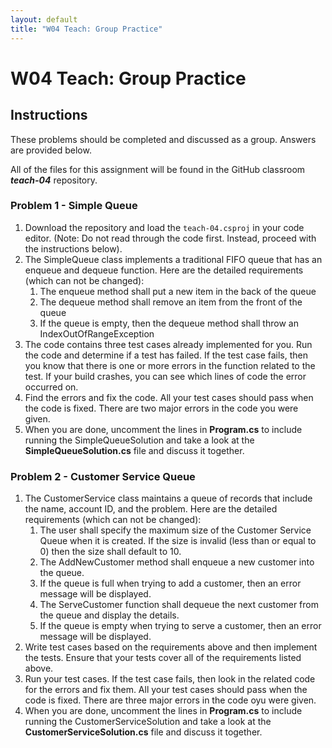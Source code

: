 ```yaml
---
layout: default
title: "W04 Teach: Group Practice"
---
```


# W04 Teach: Group Practice

## Instructions

These problems should be completed and discussed as a group. Answers are provided below.

All of the files for this assignment will be found in the GitHub classroom ***teach-04*** repository.

### Problem 1 - Simple Queue
1. Download the repository and load the `teach-04.csproj` in your code editor. (Note: Do not read through the code first. Instead, proceed with the instructions below). 
2. The SimpleQueue class implements a traditional FIFO queue that has an enqueue and dequeue function. Here are the detailed requirements (which can not be changed): 
   1. The enqueue method shall put a new item in the back of the queue
   2. The dequeue method shall remove an item from the front of the queue
   3. If the queue is empty, then the dequeue method shall throw an IndexOutOfRangeException
3. The code contains three test cases already implemented for you. Run the code and determine if a test has failed. If the test case fails, then you know that there is one or more errors in the function related to the test. If your build crashes, you can see which lines of code the error occurred on.
4. Find the errors and fix the code. All your test cases should pass when the code is fixed. There are two major errors in the code you were given.
5. When you are done, uncomment the lines in **Program.cs** to include running the SimpleQueueSolution and take a look at the **SimpleQueueSolution.cs** file and discuss it together.

### Problem 2 - Customer Service Queue
1. The CustomerService class maintains a queue of records that include the name, account ID, and the problem. Here are the detailed requirements (which can not be changed):
   1. The user shall specify the maximum size of the Customer Service Queue when it is created. If the size is invalid (less than or equal to 0) then the size shall default to 10.
   2. The AddNewCustomer method shall enqueue a new customer into the queue.
   3. If the queue is full when trying to add a customer, then an error message will be displayed.
   4. The ServeCustomer function shall dequeue the next customer from the queue and display the details.
   5. If the queue is empty when trying to serve a customer, then an error message will be displayed.
2. Write test cases based on the requirements above and then implement the tests. Ensure that your tests cover all of the requirements listed above.
3. Run your test cases. If the test case fails, then look in the related code for the errors and fix them. All your test cases should pass when the code is fixed. There are three major errors in the code oyu were given.
4. When you are done, uncomment the lines in **Program.cs** to include running the CustomerServiceSolution and take a look at the **CustomerServiceSolution.cs** file and discuss it together.

